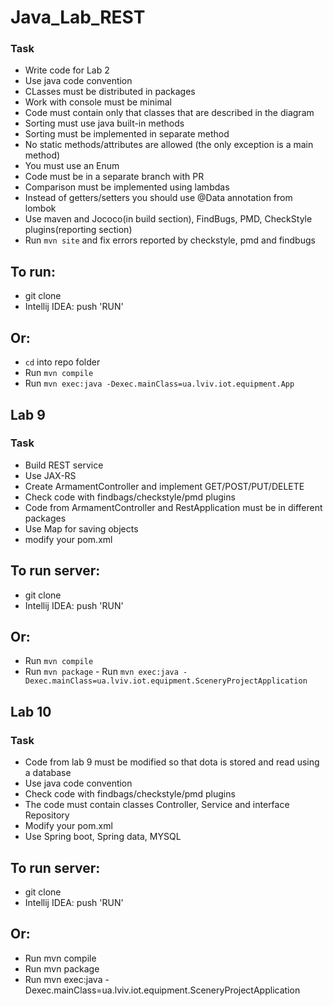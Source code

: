 # Java_Lab_REST
### Task
 - Write code for Lab 2
 - Use java code convention
 - CLasses must be distributed in packages
 - Work with console must be minimal
 - Code must contain only that classes that are described in the diagram
 - Sorting must use java built-in methods
 - Sorting must be implemented in separate method
 - No static methods/attributes are allowed (the only exception is a main method)
 - You must use an Enum
 - Code must be in a separate branch with PR
 - Comparison must be implemented using lambdas
 - Instead of getters/setters you should use @Data annotation from lombok
 - Use maven and Jococo(in build section), FindBugs, PMD, CheckStyle plugins(reporting section)
 - Run `mvn site` and fix errors reported by checkstyle, pmd and findbugs

## To run:
 - git clone 
 - Intellij IDEA: push 'RUN'
## Or:
 - `cd` into repo folder
 - Run `mvn compile`
 - Run `mvn exec:java -Dexec.mainClass=ua.lviv.iot.equipment.App` 

## Lab 9
### Task
 - Build REST service
 - Use JAX-RS
 - Create ArmamentController and implement GET/POST/PUT/DELETE
 - Check code with findbags/checkstyle/pmd plugins
 - Code from ArmamentController and RestApplication must be in different packages
 - Use Map for saving objects
 - modify your pom.xml

## To run server:
 - git clone 
 - Intellij IDEA: push 'RUN'
## Or:
 - Run `mvn compile`
 - Run `mvn package` - Run `mvn exec:java -Dexec.mainClass=ua.lviv.iot.equipment.SceneryProjectApplication`


## Lab 10
### Task
 - Code from lab 9 must be modified so that dota is stored and read using a database
 - Use java code convention
 - Check code with findbags/checkstyle/pmd plugins
 - The code must contain classes Controller, Service and interface Repository
 - Modify your pom.xml
 - Use Spring boot, Spring data, MYSQL

## To run server:
 - git clone
 - Intellij IDEA: push 'RUN'
## Or:
 - Run mvn compile
 - Run mvn package
 - Run mvn exec:java -Dexec.mainClass=ua.lviv.iot.equipment.SceneryProjectApplication
